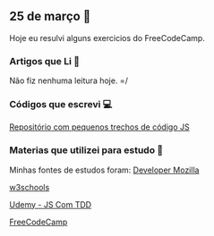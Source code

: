 ## 25 de março :pushpin:

Hoje eu resulvi alguns exercicios do FreeCodeCamp.

### Artigos que Li :newspaper:

Não fiz nenhuma leitura hoje. =/

### Códigos que escrevi :computer:

[Repositório com pequenos trechos de código JS](https://github.com/crisgon/Javascript-Experiments)


### Materias que utilizei para estudo :scroll:

Minhas fontes de estudos foram: 
[Developer Mozilla](https://developer.mozilla.org/pt-BR/docs)

[w3schools](https://w3schools.com)

[Udemy - JS Com TDD](https://www.udemy.com/js-com-tdd-na-pratica/)

[FreeCodeCamp](https://freecodecamp.org)








